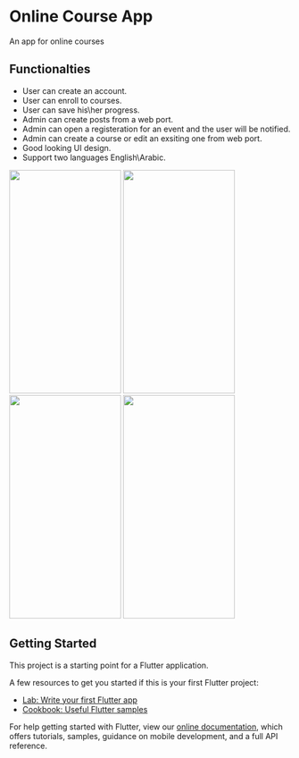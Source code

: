 # Online Course App

An app for online courses 

## Functionalties
- User can create an account.
- User can enroll to courses.
- User can save his\her progress.
- Admin can create posts from a web port.
- Admin can open a registeration for an event and the user will be notified.
- Admin can create a course or edit an exsiting one from web port.
- Good looking UI design.
- Support two languages English\Arabic.

<img src = 'https://github.com/mohammedElfatihSalah/Simple-Calculator-App/blob/master/1.jpg?raw=true' width=200 height=400/>

<img src = 'https://github.com/mohammedElfatihSalah/Simple-Calculator-App/blob/master/2.jpg?raw=true' width=200 height=400/>

<img src = 'https://github.com/mohammedElfatihSalah/Simple-Calculator-App/blob/master/3.jpg?raw=true' width=200 height=400/>

<img src = 'https://github.com/mohammedElfatihSalah/Simple-Calculator-App/blob/master/4.jpg?raw=true' width=200 height=400/>

## Getting Started

This project is a starting point for a Flutter application.

A few resources to get you started if this is your first Flutter project:

- [Lab: Write your first Flutter app](https://flutter.dev/docs/get-started/codelab)
- [Cookbook: Useful Flutter samples](https://flutter.dev/docs/cookbook)

For help getting started with Flutter, view our
[online documentation](https://flutter.dev/docs), which offers tutorials,
samples, guidance on mobile development, and a full API reference.
